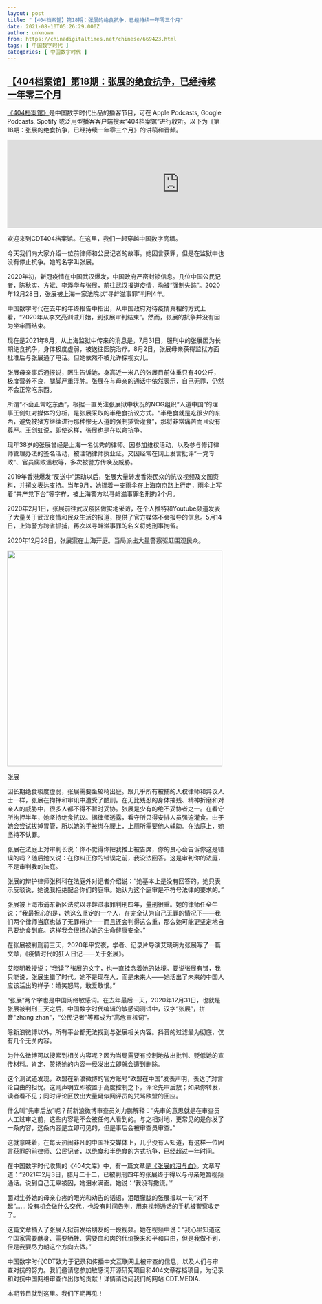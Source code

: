 ```yaml
---
layout: post
title: "【404档案馆】第18期：张展的绝食抗争，已经持续一年零三个月"
date: 2021-08-10T05:26:29.000Z
author: unknown
from: https://chinadigitaltimes.net/chinese/669423.html
tags: [ 中国数字时代 ]
categories: [ 中国数字时代 ]
---
```

<!--1628573189000-->
[【404档案馆】第18期：张展的绝食抗争，已经持续一年零三个月](https://chinadigitaltimes.net/chinese/669423.html)
------

<div>
<p><a href="https://anchor.fm/chinadigitaltimes">《404档案馆》</a>是中国数字时代出品的播客节目，可在 Apple Podcasts, Google Podcasts, Spotify 或泛用型播客客户端搜索“404档案馆”进行收听。以下为《第18期：张展的绝食抗争，已经持续一年零三个月》的讲稿和音频。</p></p><div style="text-align:center;"><iframe loading="lazy" src="https://anchor.fm/chinadigitaltimes/embed/episodes/18-e15mvus" height="204px" width="800px" frameborder="0" scrolling="no"></iframe></div><p>欢迎来到CDT404档案馆。在这里，我们一起穿越中国数字高墙。</p><p>今天我们向大家介绍一位前律师和公民记者的故事。她因言获罪，但是在监狱中也没有停止抗争。她的名字叫张展。</p><p>2020年初，新冠疫情在中国武汉爆发，中国政府严密封锁信息。几位中国公民记者，陈秋实、方斌、李泽华与张展，前往武汉报道疫情，均被“强制失踪”。2020年12月28日，张展被上海一家法院以“寻衅滋事罪”判刑4年。</p><p>中国数字时代在去年的年终报告中指出，从中国政府对待疫情真相的方式上看，“2020年从李文亮训诫开始，到张展审判结束”。然而，张展的抗争并没有因为坐牢而结束。</p><p>现在是2021年8月，从上海监狱中传来的消息是，7月31日，服刑中的张展因为长期绝食抗争，身体极度虚弱，被送往医院治疗。8月2日，张展母亲获得监狱方面批准后与张展通了电话。但她依然不被允许探视女儿。</p><p>张展母亲事后通报说，医生告诉她，身高近一米八的张展目前体重只有40公斤，极度营养不良，腿脚严重浮肿。张展在与母亲的通话中依然表示，自己无罪，仍然不会正常吃东西。</p><p>所谓“不会正常吃东西”，根据一直关注张展狱中状况的NOG组织“人道中国”的理事王剑虹对媒体的分析，是张展采取的半绝食抗议方式。“半绝食就是吃很少的东西，避免被狱方继续进行那种惨无人道的强制插管灌食”，那将非常痛苦而且没有尊严。王剑虹说，即使这样，张展也是在以命抗争。</p><p>现年38岁的张展曾经是上海一名优秀的律师。因参加维权活动，以及参与修订律师管理办法的签名活动，被注销律师执业证。又因经常在网上发言批评“一党专政”、官员腐败滥权等，多次被警方传唤及威胁。</p><p>2019年香港爆发“反送中”运动以后，张展大量转发香港民众的抗议视频及文图资料，并撰文表达支持。当年9月，她撑着一支雨伞在上海南京路上行走，雨伞上写着“共产党下台”等字样，被上海警方以寻衅滋事罪名刑拘2个月。</p><p>2020年2月1日，张展前往武汉疫区做实地采访，在个人推特和Youtube频道发表了大量关于武汉疫情和民众生活的报道，提供了官方媒体不会报导的信息。5月14日，上海警方跨省抓捕，再次以寻衅滋事罪的名义将她刑事拘留。</p><p>2020年12月28日，张展案在上海开庭。当局派出大量警察驱赶围观民众。</p><div id="attachment_669424" style="width: 510px" class="wp-caption aligncenter"><img aria-describedby="caption-attachment-669424" src="https://chinadigitaltimes.net/chinese/files/2021/08/11045.jpg" alt="" width="500" height="" class="size-full wp-image-669424" srcset="https://chinadigitaltimes.net/chinese/files/2021/08/11045.jpg 1280w, https://chinadigitaltimes.net/chinese/files/2021/08/11045-300x200.jpg 300w, https://chinadigitaltimes.net/chinese/files/2021/08/11045-1024x682.jpg 1024w, https://chinadigitaltimes.net/chinese/files/2021/08/11045-768x512.jpg 768w, https://chinadigitaltimes.net/chinese/files/2021/08/11045-1080x720.jpg 1080w" sizes="(max-width: 1280px) 100vw, 1280px" /><p id="caption-attachment-669424" class="wp-caption-text">张展</p></div><p>因长期绝食极度虚弱，张展需要坐轮椅出庭。跟几乎所有被捕的人权律师和异议人士一样，张展在拘押和审讯中遭受了酷刑。在无比残忍的身体摧残、精神折磨和对亲人的威胁中，很多人都不得不暂时妥协。张展是少有的绝不妥协者之一。在看守所拘押半年，她坚持绝食抗议。据律师透露，看守所只得安排人员强迫灌食。由于她会尝试拔掉胃管，所以她的手被绑在腰上，上厕所需要他人辅助。在法庭上，她坚持不认罪。</p><p>张展在法庭上对审判长说：你不觉得你把我推上被告席，你的良心会告诉你这是错误的吗？随后她又说：在你纠正你的错误之前，我没法回答。这是审判你的法庭，不是审判我的法庭。</p><p>张展的辩护律师张科科在法庭外对记者介绍说：“她基本上是没有回答的。她只表示反驳说，她说我拒绝配合你们的庭审。她认为这个庭审是不符号法律的要求的。”</p><p>张展被上海市浦东新区法院以寻衅滋事罪判刑四年，量刑很重。她的律师任全牛说：“我最担心的是，她这么坚定的一个人，在完全认为自己无罪的情况下——我们两个律师当庭也做了无罪辩护——而且还会判得这么重，那么她可能更坚定地自己要绝食到底。这样我会很担心她的生命健康安全。”</p><p>在张展被判刑前三天，2020年平安夜，学者、记录片导演艾晓明为张展写了一篇文章，《疫情时代的狂人日记——关于张展》。</p><p>艾晓明教授说：“我读了张展的文字，也一直挂念着她的处境。要说张展有错，我只能说，张展生错了时代。她不是现在人，而是未来人——她活出了未来的中国人应该活出的样子：嬉笑怒骂，敢爱敢恨。”</p><p>“张展”两个字也是中国网络敏感词。在去年最后一天，2020年12月31日，也就是张展被判刑三天之后，中国数字时代编辑的敏感词测试中，汉字“张展”，拼音&quot;zhang zhan&quot;，“公民记者”等都成为“高危审核词”。</p><p>除新浪微博以外，所有平台都无法找到与张展相关内容。抖音的过滤最为彻底，仅有几个无关内容。</p><p>为什么微博可以搜索到相关内容呢？因为当局需要有控制地放出批判、贬低她的宣传材料。肯定、赞扬她的内容一经发出立即就会遭到删除。</p><p>这个测试还发现，欧盟在新浪微博的官方账号“欧盟在中国”发表声明，表达了对言论自由的担忧。这则声明立即被置于高度控制之下，评论先审后放；如果你转发，读者看不见；同时评论区放出大量疑似网评员的咒骂欧盟的回应。</p><p>什么叫“先审后放”呢？前新浪微博审查员刘力鹏解释：“先审的意思就是在审查员人工过审之前，这些内容是不会被任何人看到的。与之相对地，更常见的是你发了一条内容，这条内容是立即可见的，但是事后会被审查员审查。”</p><p>这就意味着，在每天热闹非凡的中国社交媒体上，几乎没有人知道，有这样一位因言获罪的前律师、公民记者，以绝食和半绝食的方式抗争，已经超过一年时间。</p><p>在中国数字时代收集的《404文库》中，有一篇文章是<a href="https://www.google.com/url?client=internal-element-cse&cx=9297d62f5a0a2f512&q=https://chinadigitaltimes.net/chinese/663315.html&sa=U&ved=2ahUKEwiynJDMnqTyAhWqGqYKHUZtCfYQFjAAegQIBxAC&usg=AOvVaw2P9MgWJKiMUuDoY9MBoWVM" title="《张展的泪与血》">《张展的泪与血》</a>。文章写道：“2021年2月3日，腊月二十二，已被判刑四年的张展终于得以与母亲短暂视频通话。说到自己无辜被囚，她泪水满面。她说：‘我没有撒谎。’”</p><p>面对生养她的母亲心疼的眼光和劝告的话语，泪眼朦胧的张展报以一句“对不起”…… 没有机会做什么交代，也没有时间告别，用来视频通话的手机被警察收走了。</p><p>这篇文章插入了张展入狱前发给朋友的一段视频。她在视频中说：“我心里知道这个国家需要献身、需要牺牲、需要血和肉的代价换来和平和自由，但是我做不到，但是我要尽力朝这个方向去做。”</p><p>中国数字时代CDT致力于记录和传播中文互联网上被审查的信息，以及人们与审查对抗的努力。我们邀请您参加敏感词开源研究项目和404文章存档项目，为记录和对抗中国网络审查作出你的贡献！详情请访问我们的网站 CDT.MEDIA.</p><p>本期节目就到这里。我们下期再见！</p>
</div>
